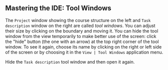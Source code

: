 ## Mastering the IDE: Tool Windows

The <span class="control">`Project`</span> window showing the course structure 
on the left and <span class="control">`Task description`</span> window on the 
right are called *tool windows*. You can adjust their size by clicking on the 
boundary and moving it. You can hide the tool window from the view temporarily
to make better use of the screen: click the "hide" button (the one with an 
arrow)  at the top right corner of the tool window. To see it again, choose 
its name by clicking  on the right or left side of the screen or by choosing it
in the <span class="control">`View | Tool Windows`</span> application menu.

Hide the <span class="control">`Task description`</span> tool window and 
then open it again.